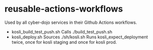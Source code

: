 # reusable-actions-workflows

Used by all cyber-dojo services in their Github Actions workflows.
- kosli_build_test_push.sh
  Calls ./build_test_push.sh 
- kosli_deploy.sh
  Sources ./sh/kosli.sh 
  Runs kosli_expect_deployment twice, once for kosli staging and once for kosli prod.
